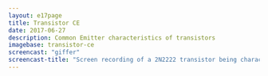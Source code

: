 ```yaml
---
layout: e17page
title: Transistor CE
date: 2017-06-27
description: Common Emitter characteristics of transistors
imagebase: transistor-ce
screencast: "giffer"
screencast-title: "Screen recording of a 2N2222 transistor being characterised"
---
```


